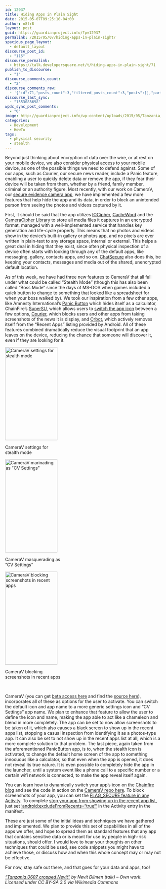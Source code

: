 ```yaml
---
id: 12937
title: Hiding Apps in Plain Sight
date: 2015-05-07T09:25:10-04:00
author: n8fr8
layout: post
guid: https://guardianproject.info/?p=12937
permalink: /2015/05/07/hiding-apps-in-plain-sight/
spacious_page_layout:
  - default_layout
discourse_post_id:
  - "115"
discourse_permalink:
  - https://talk.developersquare.net/t/hiding-apps-in-plain-sight/71
publish_to_discourse:
  - "1"
discourse_comments_count:
  - "2"
discourse_comments_raw:
  - '{"id":71,"posts_count":3,"filtered_posts_count":3,"posts":[],"participants":[{"id":12,"username":"david","avatar_template":"https://discourse-cdn-sjc2.com/standard16/user_avatar/talk.developersquare.net/david/{size}/22_1.png"},{"id":19,"username":"gpadmin","avatar_template":"https://avatars.discourse.org/v2/letter/g/d07c76/{size}.png"},{"id":9,"username":"n8fr8","avatar_template":"https://discourse-cdn-sjc2.com/standard16/user_avatar/talk.developersquare.net/n8fr8/{size}/19_1.png"}]}'
discourse_last_sync:
  - "1553083698"
wpdc_sync_post_comments:
  - "0"
image: http://guardianproject.info/wp-content/uploads/2015/05/Tanzania_0607_cropped_Nevit.jpg
categories:
  - Development
  - HowTo
tags:
  - physical security
  - stealth
---
```

Beyond just thinking about encryption of data over the wire, or at rest on your mobile device, we also consider physical access to your mobile device, as one of the possible things we need to defend against. Some of our apps, such as Courier, our secure news reader, include a Panic feature, enabling a user to quickly delete data or remove the app, if they fear their device will be taken from them, whether by a friend, family member, criminal or an authority figure. Most recently, with our work on CameraV, our [secure evidence camera app](https://guardianproject.github.io/informacam-guide/en/InformacamGuide.html), we have implemented a few more features that help hide the app and its data, in order to block an unintended person from seeing the photos and videos captured by it.

First, it should be said that the app utilizes [IOCipher](https://guardianproject.info/code/iocipher), [CacheWord](https://github.com/guardianproject/cacheword) and the [CameraCipher Library](https://github.com/n8fr8/CameraCipher) to store all media files it captures in an encrypted format, managed with a well-implemented service that handles key generation and life-cycle properly. This means that no photos and videos show in the device&#8217;s built-in gallery or photos app, and no pixels are ever written in plain-text to any storage space, internal or external. This helps a great deal in hiding that they exist, since often physical inspection of a device often starts with looking through any of the default apps, like messaging, gallery, contacts apps, and so on. [ChatSecure](https://guardianproject.info/apps/chatsecure/) also does this, be keeping your contacts, messages and media out of the shared, unencrypted default location.

As of this week, we have had three new features to CameraV that all fall under what could be called &#8220;Stealth Mode&#8221; (though this has also been called &#8220;Boss Mode&#8221; since the days of MS-DOS when games included a quick button to change to something that looked like a spreadsheet for when your boss walked by). We took our inspiration from a few other apps, like Amnesty International&#8217;s [Panic Button](https://panicbutton.io/) which hides itself as a calculator, ChainFire&#8217;s [SuperSU](https://play.google.com/store/apps/details?id=eu.chainfire.supersu&hl=en), which allows users to [switch the app icon](http://www.chainfire.eu/articles/133/_TUT_Supporting_multiple_icons_in_your_app/) between a few options, [Courier](https://guardianproject.info/apps/courier/), which blocks users and other apps from taking screenshots of the news it is display, and [Orbot](https://guardianproject.info/apps/orbot), which actively removes itself from the &#8220;Recent Apps&#8221; listing provided by Android. All of these features combined dramatically reduce the visual footprint that an app leaves on the device, reducing the chance that someone will discover it, even if they are looking for it.

<div id="attachment_12938" style="width: 179px" class="wp-caption alignleft">
  <a href="https://guardianproject.info/wp-content/uploads/2015/05/Screenshot_2015-05-06-14-24-36.png"><img aria-describedby="caption-attachment-12938" class="wp-image-12938 size-medium" src="https://guardianproject.info/wp-content/uploads/2015/05/Screenshot_2015-05-06-14-24-36-169x300.png" alt="CameraV settings for stealth mode" width="169" height="300" srcset="https://guardianproject.info/wp-content/uploads/2015/05/Screenshot_2015-05-06-14-24-36-169x300.png 169w, https://guardianproject.info/wp-content/uploads/2015/05/Screenshot_2015-05-06-14-24-36-576x1024.png 576w, https://guardianproject.info/wp-content/uploads/2015/05/Screenshot_2015-05-06-14-24-36.png 720w" sizes="(max-width: 169px) 100vw, 169px" /></a>
  
  <p id="caption-attachment-12938" class="wp-caption-text">
    CameraV settings for stealth mode
  </p>
</div>

<div id="attachment_12939" style="width: 179px" class="wp-caption alignleft">
  <a href="https://guardianproject.info/wp-content/uploads/2015/05/Screenshot_2015-05-06-14-25-44.png"><img aria-describedby="caption-attachment-12939" class="wp-image-12939 size-medium" src="https://guardianproject.info/wp-content/uploads/2015/05/Screenshot_2015-05-06-14-25-44-169x300.png" alt="CameraV marinading as &quot;CV Settings&quot;" width="169" height="300" srcset="https://guardianproject.info/wp-content/uploads/2015/05/Screenshot_2015-05-06-14-25-44-169x300.png 169w, https://guardianproject.info/wp-content/uploads/2015/05/Screenshot_2015-05-06-14-25-44-576x1024.png 576w, https://guardianproject.info/wp-content/uploads/2015/05/Screenshot_2015-05-06-14-25-44.png 720w" sizes="(max-width: 169px) 100vw, 169px" /></a>
  
  <p id="caption-attachment-12939" class="wp-caption-text">
    CameraV masquerading as &#8220;CV Settings&#8221;
  </p>
</div>

<div id="attachment_12940" style="width: 179px" class="wp-caption alignleft">
  <a href="https://guardianproject.info/wp-content/uploads/2015/05/Screenshot_2015-05-06-11-02-46.png"><img aria-describedby="caption-attachment-12940" class="wp-image-12940 size-medium" src="https://guardianproject.info/wp-content/uploads/2015/05/Screenshot_2015-05-06-11-02-46-169x300.png" alt="CameraV blocking screenshots in recent apps" width="169" height="300" srcset="https://guardianproject.info/wp-content/uploads/2015/05/Screenshot_2015-05-06-11-02-46-169x300.png 169w, https://guardianproject.info/wp-content/uploads/2015/05/Screenshot_2015-05-06-11-02-46-576x1024.png 576w, https://guardianproject.info/wp-content/uploads/2015/05/Screenshot_2015-05-06-11-02-46.png 720w" sizes="(max-width: 169px) 100vw, 169px" /></a>
  
  <p id="caption-attachment-12940" class="wp-caption-text">
    CameraV blocking screenshots in recent apps
  </p>
</div>

<br style="clear:both;" /> 

CameraV (you can get [beta access here](https://rink.hockeyapp.net/apps/dafbc649fcf585d7867866d5375b6495) and find the [source here](https://github.com/guardianproject/InformaApp)), incorporates all of these as options for the user to activate. You can switch the default icon and app name to a more generic settings icon and &#8220;CV Settings&#8221; app name. We plan to enhance that feature to allow the user to define the icon and name, making the app able to act like a chameleon and blend in more completely. The app can be set to now allow screenshots to be taken of it, which also causes a black screen to show up in the recent apps list, stopping a casual inspection from identifying it as a photos-type app. It can also be set to not show up in the recent apps list at all, which is a more complete solution to that problem. The last piece, again taken from the aforementioned PanicButton app, is to, when the stealth icon is activated, to change the default home screen of the app to something innocuous like a calculator, so that even when the app is opened, it does not reveal its true nature. It is even possible to completely hide the app in the launcher, until a system event like a phone call to a specific number or a certain wifi network is connected, to make the app reveal itself again.

You can learn how to dynamically switch your app&#8217;s icon on the [Chainfire blog](http://www.chainfire.eu/articles/133/_TUT_Supporting_multiple_icons_in_your_app/) and see the code in action on the [CameraV repo here](https://github.com/guardianproject/InformaApp/commit/98d8c545c1901d03d9d238204bb45d502a623e59#diff-7ab4bf3d594a968a90e0250af33fcb9bR399). To block screenshots of your app, you can set the [FLAG_SECURE feature in any Activity](https://github.com/guardianproject/InformaApp/commit/4c153ebd8d0a6e99660a9391e99c7dd6658a0efc#diff-f9e0f2937f7b2e3f755c53e7ec2e3909R64). To complete [stop your app from showing up in the recent app list](https://github.com/guardianproject/InformaApp/blob/master/app/AndroidManifest.xml#L87), just set [&#8216;<span class="pl-e">android</span><span class="pl-e">:</span><span class="pl-e">excludeFromRecents</span>=](https://github.com/guardianproject/InformaApp/blob/master/app/AndroidManifest.xml#L87)<span class="pl-s"><a href="https://github.com/guardianproject/InformaApp/blob/master/app/AndroidManifest.xml#L87"><span class="pl-pds">&#8220;</span>true</a><span class="pl-pds"><a href="https://github.com/guardianproject/InformaApp/blob/master/app/AndroidManifest.xml#L87">&#8220;&#8216;</a> in the Activity entry in the manifest. </span></span>

These are just some of the initial ideas and techniques we have gathered and implemented. We plan to provide this set of capabilities in all of the apps we offer, and hope to spread them as standard features that any app that contains sensitive data or is meant for use by people in high-risk situations, should offer. I would love to hear your thoughts on other techniques that could be used, see code snippets you might have to achieve those, or discuss how and when this whole concept may or may not be effective.

For now, stay safe out there, and that goes for your data and apps, too!

_[&#8220;Tanzania 0607 cropped Nevit&#8221;](https://commons.wikimedia.org/wiki/File:Tanzania_0607_cropped_Nevit.jpg#/media/File:Tanzania_0607_cropped_Nevit.jpg) by Nevit Dilmen (talk) &#8211; Own work. Licensed under CC BY-SA 3.0 via Wikimedia Commons_

&nbsp;
